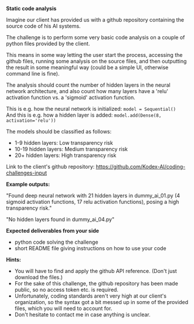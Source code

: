 **Static code analysis**

Imagine our client has provided us with a github repository containing the source code of his AI systems.

The challenge is to perform some very basic code analysis on a couple of python files provided by the client.

This means in some way letting the user start the process, accessing the github files, running some analysis on the source files, and then outputting the result in some meaningful way (could be a simple UI, otherwise command line is fine).

The analysis should count the number of hidden layers in the neural network architecture, and also count how many layers have a 'relu' activation function vs. a 'sigmoid' activation function.

This is e.g. how the neural network is initialized: `model = Sequential()`  
And this is e.g. how a hidden layer is added: `model.add(Dense(8, activation='relu'))`

The models should be classified as follows:
* 1-9 hidden layers: Low transparency risk
* 10-19 hidden layers: Medium transparency risk
* 20+ hidden layers: High transparency risk

Link to the client's github repository: https://github.com/Kodex-AI/coding-challenges-input


**Example outputs:**

"Found deep neural network with 21 hidden layers in dummy_ai_01.py (4 sigmoid activation functions, 17 relu activation functions), posing a high transparency risk."

"No hidden layers found in dummy_ai_04.py"

**Expected deliverables from your side**
* python code solving the challenge
* short README file giving instructions on how to use your code

**Hints:**
* You will have to find and apply the github API reference. (Don't just download the files.)
* For the sake of this challenge, the github repository has been made public, so no access token etc. is required.
* Unfortunately, coding standards aren't very high at our client's organization, so the syntax got a bit messed up in some of the provided files, which you will need to account for.
* Don't hesitate to contact me in case anything is unclear.